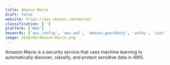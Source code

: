 ```yaml
---
title: Amazon Macie
draft: false 
website: https://aws.amazon.com/macie/
classification: ['']
platform: ['Web']
keywords: ['aws_config', 'aws_waf', 'amazon_guardduty', 'authy', 'castle', 'checkmarx', 'cloudflare', 'duo_security', 'ensighten', 'kibana', 'openssh', 'ossec', 'sslmate', 'vaddy', 'pfsense']
image: 2020/04/Amazon-Macie.png
---
```

Amazon Macie is a security service that uses machine learning to automatically discover, classify, and protect sensitive data in AWS.